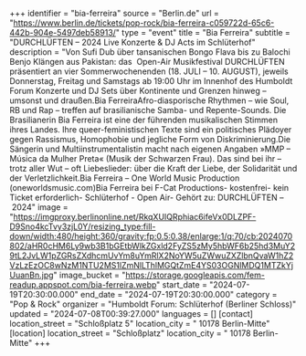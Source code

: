 +++
identifier = "bia-ferreira"
source = "Berlin.de"
url = "https://www.berlin.de/tickets/pop-rock/bia-ferreira-c059722d-65c6-442b-904e-5497deb58913/"
type = "event"
title = "Bia Ferreira"
subtitle = "DURCHLÜFTEN – 2024 Live Konzerte & DJ Acts im Schlüterhof"
description = "Von Sufi Dub über tansanischen Bongo Flava bis zu Balochi Benjo Klängen aus Pakistan: das  Open-Air Musikfestival DURCHLÜFTEN präsentiert an vier Sommerwochenenden (18. JULI – 10. AUGUST), jeweils Donnerstag, Freitag und Samstags ab 19:00 Uhr im Innenhof des Humboldt Forum Konzerte und DJ Sets über Kontinente und Grenzen hinweg – umsonst und draußen.Bia FerreiraAfro-diasporische Rhythmen – wie Soul, RB und Rap – treffen auf brasilianische Samba- und Repente-Sounds. Die Brasilianerin Bia Ferreira ist eine der führenden musikalischen Stimmen ihres Landes. Ihre queer-feministischen Texte sind ein politisches Plädoyer gegen Rassismus, Homophobie und jegliche Form von Diskriminierung.Die Sängerin und Multiinstrumentalistin macht nach eigenen Angaben »MMP – Música da Mulher Preta« (Musik der Schwarzen Frau). Das sind bei ihr – trotz aller Wut – oft Liebeslieder: über die Kraft der Liebe, der Solidarität und der Verletzlichkeit.Bia Ferreira – One World Music Production (oneworldsmusic.com)Bia Ferreira bei F-Cat Productions- kostenfrei- kein Ticket erforderlich- Schlüterhof - Open Air- Gehört zu: DURCHLÜFTEN – 2024"
image = "https://imgproxy.berlinonline.net/RkqXUIQRphiac6ifeVx0DLZPF-D9Sno4kcTvy3zjL0Y/resizing_type:fill-down/width:480/height:360/gravity:fp:0.5:0.38/enlarge:1/q:70/cb:2024070802/aHR0cHM6Ly9wb3B1bGEtbWlkZGxld2FyZS5zMy5hbWF6b25hd3MuY29tL2JvLW1pZGRsZXdhcmUvYm8uYmRlX2NoYW5uZWwuZXZlbnQvaW1hZ2VzLzEzOC8wNzM1NTU2MS1lZmNlLThlMGQtZmE4YS03OGNlMDQ1MTZkYjUuanBn.jpg"
image_bucket = "https://storage.googleapis.com/fem-readup.appspot.com/bia-ferreira.webp"
start_date = "2024-07-19T20:30:00.000"
end_date = "2024-07-19T20:30:00.000"
category = "Pop & Rock"
organizer = "Humboldt Forum: Schlüterhof (Berliner Schloss)"
updated = "2024-07-08T00:39:27.000"
languages = []
[contact]
location_street = "Schloßplatz 5"
location_city = " 10178 Berlin-Mitte"
[location]
location_street = "Schloßplatz"
location_city = " 10178 Berlin-Mitte"
+++